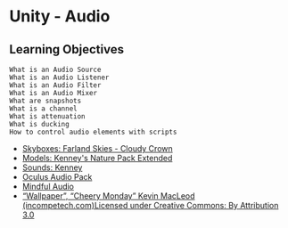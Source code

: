 # Unity - Audio

## Learning Objectives

    What is an Audio Source
    What is an Audio Listener
    What is an Audio Filter
    What is an Audio Mixer
    What are snapshots
    What is a channel
    What is attenuation
    What is ducking
    How to control audio elements with scripts

- [Skyboxes: Farland Skies - Cloudy Crown](https://assetstore.unity.com/packages/2d/textures-materials/sky/farland-skies-cloudy-crown-60004)
- [Models: Kenney's Nature Pack Extended](https://www.kenney.nl/assets/nature-kit)
- [Sounds: Kenney](https://kenney.nl/)
- [Oculus Audio Pack](https://developer.oculus.com/downloads/package/oculus-audio-pack-1/)
- [Mindful Audio](https://mindful-audio.com/)
- [“Wallpaper”, “Cheery Monday” Kevin MacLeod (incompetech.com)Licensed under Creative Commons: By Attribution 3.0](http://creativecommons.org/licenses/by/3.0/)